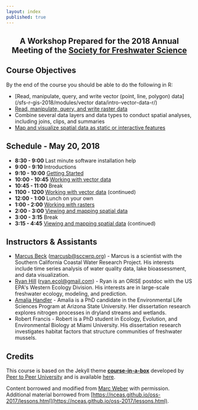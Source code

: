 ```yaml
---
layout: index
published: true
---
```


<center> <h2>A Workshop Prepared for the 2018 Annual Meeting of the <a href="https://freshwater-science.org/"> Society for Freshwater Science</a></h2> </center>

## Course Objectives

By the end of the course you should be able to do the following in R:
* [Read, manipulate, query, and write vector (point, line, polygon) data](/sfs-r-gis-2018/modules/vector data/intro-vector-data-r/)
* [Read, manipulate, query, and write raster data](/sfs-r-gis-2018/modules/rasters/intro-raster-data-r/)
* Combine several data layers and data types to conduct spatial analyses, including joins, clips, and summaries
* [Map and visualize spatial data as static or interactive features](/sfs-r-gis-2018/modules/mapping/basic-mapping/)

## Schedule - May 20, 2018

* **8:30 - 9:00** Last minute software installation help
* **9:00 - 9:10** Introductions
* **9:10 - 10:00** [Getting Started](/sfs-r-gis-2018/modules/getting%20started/rstudio-projects/)
* **10:00 - 10:45** [Working with vector data](/sfs-r-gis-2018/modules/vector%20data/intro-vector-data-r/)
* **10:45 - 11:00** Break
* **1100 - 1200** [Working with vector data](/sfs-r-gis-2018/modules/vector%20data/intro-vector-data-r/) (continued)
* **12:00 - 1:00** Lunch on your own
* **1:00 - 2:00** [Working with rasters](/sfs-r-gis-2018/modules/rasters/introduction/)
* **2:00 - 3:00** [Viewing and mapping spatial data](/sfs-r-gis-2018/modules/mapping/basic-mapping/) 
* **3:00 - 3:15** Break
* **3:15 - 4:45** [Viewing and mapping spatial data](/sfs-r-gis-2018/modules/mapping/basic-mapping/) (continued)

## Instructors & Assistants
* [Marcus Beck](https://fawda123.github.io/CV/Beck_CV.pdf) ([marcusb@sccwrp.org](mailto:marcusb@sccwrp.org)) - Marcus is a scientist with the Southern California Coastal Water Research Project.  His interests include time series analysis of water quality data, lake bioassessment, and data visualization.  
* [Ryan Hill](https://ryan-hill.github.io/) ([ryan.ecol@gmail.com](mailto:ryan.ecol@gmail.com)) - Ryan is an ORISE postdoc with the US EPA's Western Ecology Division. His interests are in large-scale freshwater ecology, modeling, and prediction. 
* [Amalia Handler](https://isearch.asu.edu/profile/2090228) - Amalia is a PhD candidate in the Environmental Life Sciences Program at Arizona State University. Her dissertation research explores nitrogen processes in dryland streams and wetlands.
* Robert Francis - Robert is a PhD student in Ecology, Evolution, and Environmental Biology at Miami University. His dissertation research investigates habitat factors that structure communities of freshwater mussels. 

## Credits

This course is based on the Jekyll theme **[course-in-a-box](https://github.com/p2pu/course-in-a-box)** developed by [Peer to Peer University](https://github.com/p2pu) and is available [here](https://howto.p2pu.org/).

Content borrowed and modified from [Marc Weber](https://github.com/mhweber/AWRA_GIS_R_Workshop) with permission.  Additional material borrowed from [https://nceas.github.io/oss-2017/lessons.html](https://nceas.github.io/oss-2017/lessons.html).



